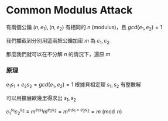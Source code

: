 # Common Modulus Attack

有兩個公鑰 $(n, e_1), (n, e_2)$ 有相同的 $n$ (modulus)，且 $gcd(e_1, e_2) = 1$

我們攔截到分別用這兩把公鑰加密 $m$ 為 $c_1, c_2$

那麼我們就可以在不分解 $n$ 的情況下，還原 $m$

### 原理

$e_1s_1 + e_2s_2 = gcd(e_1, e_2) = 1$ 根據貝祖定理 $s_1, s_2$ 有整數解

可以用擴展歐幾里得求出 $s_1, s_2$

$c_1^{s_1}c_2^{s_2} \equiv m^{e_1s_1}m^{e_2s_2} = m^{e_1s_1 + e_2s_2} = m \pmod{n}$

